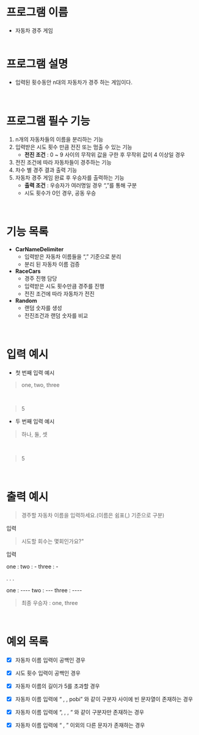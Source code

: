  <br/>

# 프로그램 이름

- 자동차 경주 게임   
  <br/>

# 프로그램 설명



- 입력된 횟수동안 n대의 자동차가 경주 하는 게임이다.   

 <br/>

# 프로그램 필수 기능



1. n개의 자동차들의 이름을 분리하는 기능
2. 입력받은 시도 횟수 만큼 전진 또는 멈출 수 있는 기능
    - **전진 조건** :  0 ~  9 사이의 무작위 값을 구한 후 무작위 값이 4 이상일 경우
3. 전진 조건에 따라 자동차들이 경주하는 기능
4. 차수 별 경주 결과 출력 기능
5. 자동차 경주 게임 완료 후 우승자를 출력하는 기능
    - **출력 조건** : 우승자가 여러명일 경우 “,”를 통해 구분
    - 시도 횟수가 0인 경우, 공동 우승



 <br/>

# 기능 목록


- **CarNameDelimiter**
    - 입력받은 자동차 이름들을 “,” 기준으로 분리
    - 분리 된 자동차 이름 검증
- **RaceCars**
    - 경주 진행 담당
    - 입력받은 시도 횟수만큼 경주를 진행
    - 전진 조건에 따라 자동차가 전진
- **Random**
    - 랜덤 숫자를 생성
    - 전진조건과 랜덤 숫자를 비교   


 <br/> 

# 입력 예시



- 첫 번째 입력 예시
>one, two, three

<br/>

>5

- 두 번째 입력 예시
>하나, 둘, 셋

<br/>

>5  

 <br/>  

# 출력 예시


>경주할 자동차 이름을 입력하세요.(이름은 쉼표(,) 기준으로 구분)

입력

>시도할 회수는 몇회인가요?"

입력

one :
two : -
three : -

. . .

one : ----
two : ---
three : ----

> 최종 우승자 : one, three   

 <br/>

# 예외 목록



- [x]  자동차 이름 입력이 공백인 경우
- [x]  시도 횟수 입력이 공백인 경우
- [x]  자동차 이름의 길이가 5를 초과할 경우
- [x]  자동차 이름 입력에 “ , , pobi” 와 같이 구분자 사이에 빈 문자열이 존재하는 경우
- [x]  자동차 이름 입력에 “, , , “ 와 같이 구분자만 존재하는 경우
- [x]  자동차 이름 입력에 “ , ” 이외의 다른 문자가 존재하는 경우   

